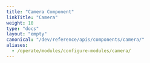 ```yaml
---
title: "Camera Component"
linkTitle: "Camera"
weight: 10
type: "docs"
layout: "empty"
canonical: "/dev/reference/apis/components/camera/"
aliases:
  - /operate/modules/configure-modules/camera/
---
```

